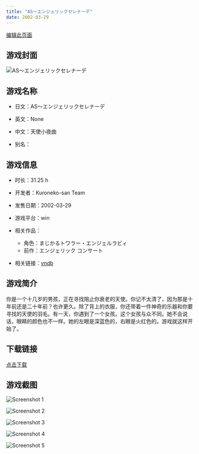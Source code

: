 ```yaml
---
title: "AS〜エンジェリックセレナーデ"
date: 2002-03-29
---
```

[编辑此页面](https://github.com/ACG-3/ADV3-source/blob/main/source/_posts/AS%E3%80%9C%E3%82%A8%E3%83%B3%E3%82%B8%E3%82%A7%E3%83%AA%E3%83%83%E3%82%AF%E3%82%BB%E3%83%AC%E3%83%8A%E3%83%BC%E3%83%87.md)

## 游戏封面

![AS〜エンジェリックセレナーデ](https%3A//pan.timero.xyz/onedrive/img_lib_001/AS%E3%80%9C%E3%82%A8%E3%83%B3%E3%82%B8%E3%82%A7%E3%83%AA%E3%83%83%E3%82%AF%E3%82%BB%E3%83%AC%E3%83%8A%E3%83%BC%E3%83%87_cover.avif)


## 游戏名称

- 日文：AS〜エンジェリックセレナーデ
- 英文：None
- 中文：天使小夜曲

- 别名：


## 游戏信息

- 时长：31.25 h
- 开发者：Kuroneko-san Team
- 发售日期：2002-03-29
- 游戏平台：win
- 相关作品：
   - 角色：まじかるトワラー・エンジェルラビィ
   - 前作：エンジェリック コンサート

- 相关链接：[vndb](https://vndb.org/v1280)


## 游戏简介

你是一个十几岁的男孩，正在寻找阻止你衰老的天使。你记不太清了，因为那是十年前还是二十年前？也许更久。除了背上的衣服，你还带着一件神奇的乐器和你要寻找的天使的羽毛。有一天，你遇到了一个女孩。这个女孩与众不同。她不会说话，眼睛的颜色也不一样。她的左眼是深蓝色的，右眼是火红色的。游戏就这样开始了。




## 下载链接

[点击下载](https://pan.timero.xyz/onedrive/adv_lib_001/AS%E3%80%9C%E3%82%A8%E3%83%B3%E3%82%B8%E3%82%A7%E3%83%AA%E3%83%83%E3%82%AF%E3%82%BB%E3%83%AC%E3%83%8A%E3%83%BC%E3%83%87)


## 游戏截图


![Screenshot 1](https%3A//pan.timero.xyz/onedrive/img_lib_001/AS%E3%80%9C%E3%82%A8%E3%83%B3%E3%82%B8%E3%82%A7%E3%83%AA%E3%83%83%E3%82%AF%E3%82%BB%E3%83%AC%E3%83%8A%E3%83%BC%E3%83%87_Screenshot_1.avif)

![Screenshot 2](https%3A//pan.timero.xyz/onedrive/img_lib_001/AS%E3%80%9C%E3%82%A8%E3%83%B3%E3%82%B8%E3%82%A7%E3%83%AA%E3%83%83%E3%82%AF%E3%82%BB%E3%83%AC%E3%83%8A%E3%83%BC%E3%83%87_Screenshot_2.avif)

![Screenshot 3](https%3A//pan.timero.xyz/onedrive/img_lib_001/AS%E3%80%9C%E3%82%A8%E3%83%B3%E3%82%B8%E3%82%A7%E3%83%AA%E3%83%83%E3%82%AF%E3%82%BB%E3%83%AC%E3%83%8A%E3%83%BC%E3%83%87_Screenshot_3.avif)

![Screenshot 4](https%3A//pan.timero.xyz/onedrive/img_lib_001/AS%E3%80%9C%E3%82%A8%E3%83%B3%E3%82%B8%E3%82%A7%E3%83%AA%E3%83%83%E3%82%AF%E3%82%BB%E3%83%AC%E3%83%8A%E3%83%BC%E3%83%87_Screenshot_4.avif)

![Screenshot 5](https%3A//pan.timero.xyz/onedrive/img_lib_001/AS%E3%80%9C%E3%82%A8%E3%83%B3%E3%82%B8%E3%82%A7%E3%83%AA%E3%83%83%E3%82%AF%E3%82%BB%E3%83%AC%E3%83%8A%E3%83%BC%E3%83%87_Screenshot_5.avif)

